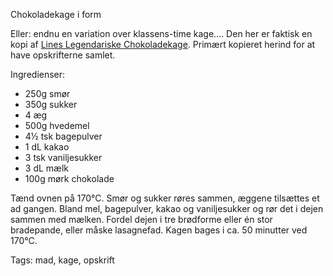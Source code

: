 Chokoladekage i form

Eller: endnu en variation over klassens-time kage.... Den her er
faktisk en kopi af [Lines Legendariske Chokoladekage](https://lineh.dk/opskrifter/lines-legendariske-chokoladekage/). 
Primært kopieret herind for at have opskrifterne samlet.

Ingredienser:

* 250g smør
* 350g sukker
* 4 æg
* 500g hvedemel
* 4&frac12; tsk bagepulver
* 1 dL kakao
* 3 tsk vaniljesukker
* 3 dL mælk
* 100g mørk chokolade

Tænd ovnen på 170&deg;C.
Smør og sukker røres sammen, æggene tilsættes et ad gangen. Bland mel, bagepulver, kakao og vaniljesukker og 
rør det i dejen sammen med mælken. Fordel dejen i tre brødforme eller &eacute;n stor bradepande, eller måske lasagnefad.
Kagen bages i ca. 50 minutter ved 170&deg;C.


Tags: mad, kage, opskrift
